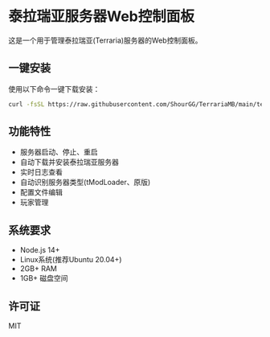 # 泰拉瑞亚服务器Web控制面板

这是一个用于管理泰拉瑞亚(Terraria)服务器的Web控制面板。

## 一键安装

使用以下命令一键下载安装：

```bash
curl -fsSL https://raw.githubusercontent.com/ShourGG/TerrariaMB/main/terraria-panel-install.sh | bash
```

## 功能特性

- 服务器启动、停止、重启
- 自动下载并安装泰拉瑞亚服务器
- 实时日志查看
- 自动识别服务器类型(tModLoader、原版)
- 配置文件编辑
- 玩家管理

## 系统要求

- Node.js 14+
- Linux系统(推荐Ubuntu 20.04+)
- 2GB+ RAM
- 1GB+ 磁盘空间

## 许可证

MIT
